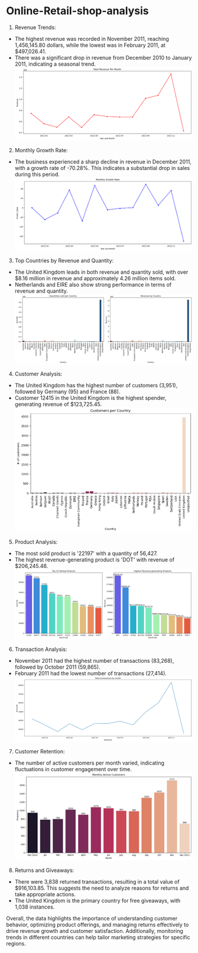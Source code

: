 # Online-Retail-shop-analysis

1. Revenue Trends:
- The highest revenue was recorded in November 2011, reaching 1,456,145.80 dollars, while the lowest was in February 2011, at $497,026.41.
- There was a significant drop in revenue from December 2010 to January 2011, indicating a seasonal trend.
![Revenue Per Month](https://github.com/vt57299/Online-Retail-shop-analysis/blob/main/Images/Total%20Revenue%20Per%20Month.png?raw=true)
2. Monthly Growth Rate:
- The business experienced a sharp decline in revenue in December 2011, with a growth rate of -70.28%. This indicates a substantial drop in sales during this period.
![Monthly Growth Rate](https://github.com/vt57299/Online-Retail-shop-analysis/blob/main/Images/Mothly%20Growth%20Rate.png)
3. Top Countries by Revenue and Quantity:
- The United Kingdom leads in both revenue and quantity sold, with over $8.16 million in revenue and approximately 4.26 million items sold.
- Netherlands and EIRE also show strong performance in terms of revenue and quantity.
![Top countries](https://github.com/vt57299/Online-Retail-shop-analysis/blob/main/Images/Quantity%20and%20Revenue%20per%20country.png?raw=true)
4. Customer Analysis:
- The United Kingdom has the highest number of customers (3,951), followed by Germany (95) and France (88).
- Customer 12415 in the United Kingdom is the highest spender, generating revenue of $123,725.45.
![Customer per country](https://github.com/vt57299/Online-Retail-shop-analysis/blob/main/Images/Customers%20Per%20Country.png)
5. Product Analysis:
- The most sold product is '22197' with a quantity of 56,427.
- The highest revenue-generating product is 'DOT' with revenue of $206,245.48.
![Product analysis visuals](https://github.com/vt57299/Online-Retail-shop-analysis/blob/main/Images/Top%20products.png)
6. Transaction Analysis:
- November 2011 had the highest number of transactions (83,268), followed by October 2011 (59,865).
- February 2011 had the lowest number of transactions (27,414).
![Orders per month](https://github.com/vt57299/Online-Retail-shop-analysis/blob/main/Images/total%20orders%20per%20month.png)
7. Customer Retention:
- The number of active customers per month varied, indicating fluctuations in customer engagement over time.
![Monthly active customers](https://github.com/vt57299/Online-Retail-shop-analysis/blob/main/Images/monthly%20active%20customers.png?raw=true)
8. Returns and Giveaways:
- There were 3,838 returned transactions, resulting in a total value of $916,103.85. This suggests the need to analyze reasons for returns and take appropriate actions.
- The United Kingdom is the primary country for free giveaways, with 1,038 instances.

Overall, the data highlights the importance of understanding customer behavior, optimizing product offerings, and managing returns effectively to drive revenue growth and customer satisfaction. Additionally, monitoring trends in different countries can help tailor marketing strategies for specific regions.

